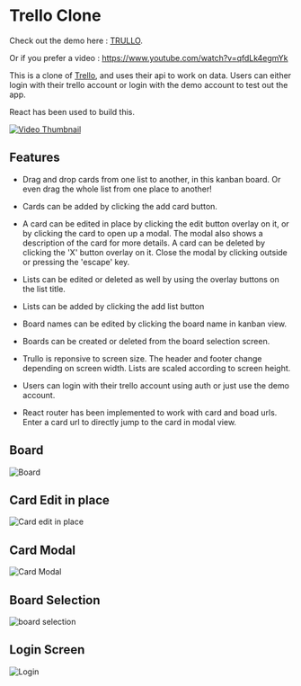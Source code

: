 # Trello Clone

Check out the demo here : [TRULLO](https://trullo-trello-clone.netlify.app/).

Or if you prefer a video : https://www.youtube.com/watch?v=qfdLk4egmYk

This is a clone of [Trello](https://trello.com/), and uses their api to work on data. Users can either login with their trello account or login with the demo account to test out the app.

React has been used to build this.

[![Video Thumbnail](https://i.imgur.com/tQqL9QS.png)](https://www.youtube.com/watch?v=qfdLk4egmYk)

## Features

* Drag and drop cards from one list to another, in this kanban board. Or even drag the whole list from one place to another!
* Cards can be added by clicking the add card button.
* A card can be edited in place by clicking the edit button overlay on it, or by clicking the card to open up a modal. The modal also shows a description of the card for more details. A card can be deleted by clicking the 'X' button overlay on it. Close the modal by clicking outside or pressing the 'escape' key.
* Lists can be edited or deleted as well by using the overlay buttons on the list title.
* Lists can be added by clicking the add list button
* Board names can be edited by clicking the board name in kanban view.
* Boards can be created or deleted from the board selection screen.
* Trullo is reponsive to screen size. The header and footer change depending on screen width. Lists are scaled according to screen height.
* Users can login with their trello account using auth or just use the demo account.

* React router has been implemented to work with card and boad urls. Enter a card url to directly jump to the card in modal view.

## Board

![Board](https://i.imgur.com/E6m05nj.png)

## Card Edit in place

![Card edit in place](https://i.imgur.com/0nqa28J.png)

## Card Modal

![Card Modal](https://i.imgur.com/giU8ynf.png)

## Board Selection

![board selection](https://i.imgur.com/0Wn6ODB.png)

## Login Screen

![Login](https://i.imgur.com/GQy2Pmo.png)

